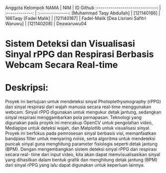 Anggota Kelompok
NAMA                             | NIM             | ID Github
:------------------------------: | :-------------: | :---------------:
[Muhammad Taqy Abdullah]         | [121140166]     | 166Taqy
[Fadel Malik]                    | [121140167]     | Fadel-Malik
[Dea Lisriani Safitri Waruwu]    | [121140208]     | Deawaruwu04


# Sistem Deteksi dan Visualisasi Sinyal rPPG dan Respirasi Berbasis Webcam Secara Real-time

# Deskripsi:
Proyek ini bertujuan untuk mendeteksi sinyal Photoplethysmography (rPPG) dan sinyal respirasi dari
wajah manusia secara real-time menggunakan webcam. Sinyal rPPG digunakan untuk mengukur detak
jantung, sedangkan sinyal respirasi menggambarkan pola pernapasan. Teknologi yang digunakan pada
proyek ini mencakup OpenCV untuk pengolahan video, Mediapipe untuk deteksi wajah, dan Matplotlib
untuk visualisasi sinyal. Proyek ini berfokus pada pemrosesan sinyal berbasis visi, memanfaatkan
bandpass filter untuk menyaring noise, serta algoritma untuk mendeteksi puncak sinyal guna menghitung
parameter fisiologis seperti detak jantung (BPM).
Dengan mengembangkan sistem deteksi sinyal rPPG dan respirasi secara real-
time dari input video, kita akan dapat memvisualisasikan sinyal yang dihasilkan dalam bentuk grafik dan
menghitung detak jantung (BPM) dari sinyal rPPG yang lalu dapat digunakan untuk keperluan lainnya.
